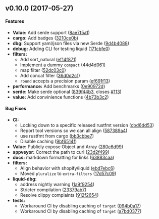 <a name="v0.10.0"></a>
## v0.10.0 (2017-05-27)


#### Features

* **Value:**  Add serde support ([8ae7f5a1](https://github.com/cobalt-org/liquid-rust/commit/8ae7f5a1da00434a6c4d7297938164452d943f09))
* **cargo:**  Add badges ([3210ce0b](https://github.com/cobalt-org/liquid-rust/commit/3210ce0b0a1afebc48e08f06353b0239ad367670))
* **dbg:**  Support yaml/json files via new Serde ([9d4b4088](https://github.com/cobalt-org/liquid-rust/commit/9d4b408881292cb57c858d144b91a3f626e53f05))
* **debug:**  Adding CLI for testing liquid ([171cbfe0](https://github.com/cobalt-org/liquid-rust/commit/171cbfe0ba297c496dbb738ba136b8d6cbce9eb7))
* **filters:**
  *  Add sort_natural ([ef14f871](https://github.com/cobalt-org/liquid-rust/commit/ef14f87151d73e6079450ec46ebd9da805966aa7))
  *  Implement a dummy `compact` ([44d4d061](https://github.com/cobalt-org/liquid-rust/commit/44d4d0619754fbce519a8d51743651d4cee8e00d))
  *  map filter ([52dc03c0](https://github.com/cobalt-org/liquid-rust/commit/52dc03c06a25a037cc65da3f39f46711be62d76c))
  *  Add concat filter ([36d0d2c1](https://github.com/cobalt-org/liquid-rust/commit/36d0d2c1c4250fa16a3a16af2754ba14f6adb62d))
  *  `round` accepts a precision param ([ef691f13](https://github.com/cobalt-org/liquid-rust/commit/ef691f137d6327df7479abd68ae165f282da2aff))
* **performance:**  Add benchmarks ([0e90972d](https://github.com/cobalt-org/liquid-rust/commit/0e90972d620c02f6e587076e093c330287de070b))
* **serde:**  Make serde optional ([839f44b3](https://github.com/cobalt-org/liquid-rust/commit/839f44b3bdce926c8520d77e9a9e35b60d8e522a), closes [#113](https://github.com/cobalt-org/liquid-rust/issues/113))
* **value:**  Add convinience functions ([4b73b3c2](https://github.com/cobalt-org/liquid-rust/commit/4b73b3c2ebb2a48c05052adff8a104187d58943f))

#### Bug Fixes

* **CI:**
  *  Locking down to a specific released rustfmt version ([cbd6dd53](https://github.com/cobalt-org/liquid-rust/commit/cbd6dd53c9c1d0c1ad1820836dfa53e312dff661))
  *  Report tool versions so we can all align ([587389a4](https://github.com/cobalt-org/liquid-rust/commit/587389a456d6c9cc93d6317047e5eb9edff2bb23))
  *  use rustfmt from cargo ([bb3cbbe7](https://github.com/cobalt-org/liquid-rust/commit/bb3cbbe7494d5d564f480fed47e178d02970f777))
  *  Disable caching ([9bf6514f](https://github.com/cobalt-org/liquid-rust/commit/9bf6514f47ef0cdc534f92fe805ff1a53f81cf59))
* **Value:**  Publicly expose Object and Array ([280c6d99](https://github.com/cobalt-org/liquid-rust/commit/280c6d9956347f7903e719cb55ee14da46ce1465))
* **appveyor:**  Correct the path to curl ([23d2f499](https://github.com/cobalt-org/liquid-rust/commit/23d2f4994fe99ef13df2f991f628ee80e6c84fa0))
* **docs:**  markdown formatting for links ([63883caa](https://github.com/cobalt-org/liquid-rust/commit/63883caab32a4e17dabebe7c45e31763e585be4e))
* **filters:**
  *  Align behavior with shopify/liquid ([ebd7ebc6](https://github.com/cobalt-org/liquid-rust/commit/ebd7ebc696b6176e6a8f24b3efb58f5683d1c341))
  *  Moved `pluralize` to `extra-filters` ([17d57c09](https://github.com/cobalt-org/liquid-rust/commit/17d57c093fc8771531c13b6f587b44b2b25d2b03))
* **liquid-dbg:**
  *  address nightly warning ([1a9f9254](https://github.com/cobalt-org/liquid-rust/commit/1a9f925418d964b4a5550300ada2eb7dd06c38d0))
  *  Stricter compilation ([23379ab7](https://github.com/cobalt-org/liquid-rust/commit/23379ab7f1b20b9acb626b671ec652ed301c2eb3))
  *  Resolve clippy complaints ([912f2654](https://github.com/cobalt-org/liquid-rust/commit/912f26540b7d025ad7163fd732276cd1de9c96c7))
* **tests:**
  *  Workaround CI by disabling caching of `target` ([094b0a17](https://github.com/cobalt-org/liquid-rust/commit/094b0a172e3417fc763bcfb02365d70e051e78dd))
  *  Workaround CI by disabling caching of `target` ([a7bd0377](https://github.com/cobalt-org/liquid-rust/commit/a7bd0377a0d61d07822dc1b9386c9ddeff8527c9))



